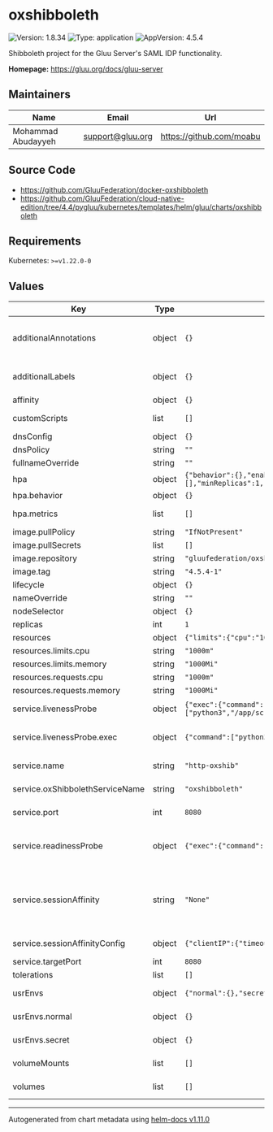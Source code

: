 # oxshibboleth

![Version: 1.8.34](https://img.shields.io/badge/Version-1.8.34-informational?style=flat-square) ![Type: application](https://img.shields.io/badge/Type-application-informational?style=flat-square) ![AppVersion: 4.5.4](https://img.shields.io/badge/AppVersion-4.5.4-informational?style=flat-square)

Shibboleth project for the Gluu Server's SAML IDP functionality.

**Homepage:** <https://gluu.org/docs/gluu-server>

## Maintainers

| Name | Email | Url |
| ---- | ------ | --- |
| Mohammad Abudayyeh | <support@gluu.org> | <https://github.com/moabu> |

## Source Code

* <https://github.com/GluuFederation/docker-oxshibboleth>
* <https://github.com/GluuFederation/cloud-native-edition/tree/4.4/pygluu/kubernetes/templates/helm/gluu/charts/oxshibboleth>

## Requirements

Kubernetes: `>=v1.22.0-0`

## Values

| Key | Type | Default | Description |
|-----|------|---------|-------------|
| additionalAnnotations | object | `{}` | Additional annotations that will be added across all resources  in the format of {cert-manager.io/issuer: "letsencrypt-prod"}. key app is taken |
| additionalLabels | object | `{}` | Additional labels that will be added across all resources definitions in the format of {mylabel: "myapp"} |
| affinity | object | `{}` |  |
| customScripts | list | `[]` | Add custom scripts that have been mounted to run before the entrypoint. |
| dnsConfig | object | `{}` | Add custom dns config |
| dnsPolicy | string | `""` | Add custom dns policy |
| fullnameOverride | string | `""` |  |
| hpa | object | `{"behavior":{},"enabled":true,"maxReplicas":10,"metrics":[],"minReplicas":1,"targetCPUUtilizationPercentage":50}` | Configure the HorizontalPodAutoscaler |
| hpa.behavior | object | `{}` | Scaling Policies |
| hpa.metrics | list | `[]` | metrics if targetCPUUtilizationPercentage is not set |
| image.pullPolicy | string | `"IfNotPresent"` | Image pullPolicy to use for deploying. |
| image.pullSecrets | list | `[]` | Image Pull Secrets |
| image.repository | string | `"gluufederation/oxshibboleth"` | Image  to use for deploying. |
| image.tag | string | `"4.5.4-1"` | Image  tag to use for deploying. |
| lifecycle | object | `{}` |  |
| nameOverride | string | `""` |  |
| nodeSelector | object | `{}` |  |
| replicas | int | `1` | Service replica number. |
| resources | object | `{"limits":{"cpu":"1000m","memory":"1000Mi"},"requests":{"cpu":"1000m","memory":"1000Mi"}}` | Resource specs. |
| resources.limits.cpu | string | `"1000m"` | CPU limit. |
| resources.limits.memory | string | `"1000Mi"` | Memory limit. |
| resources.requests.cpu | string | `"1000m"` | CPU request. |
| resources.requests.memory | string | `"1000Mi"` | Memory request. |
| service.livenessProbe | object | `{"exec":{"command":["python3","/app/scripts/healthcheck.py"]},"initialDelaySeconds":30,"periodSeconds":30,"timeoutSeconds":5}` | Configure the liveness healthcheck for the oxshibboleth if needed. |
| service.livenessProbe.exec | object | `{"command":["python3","/app/scripts/healthcheck.py"]}` | Executes the python3 healthcheck. https://github.com/GluuFederation/docker-oxshibboleth/blob/4.5/scripts/healthcheck.py |
| service.name | string | `"http-oxshib"` | Port of the oxShibboleth service. Please keep it as default. |
| service.oxShibbolethServiceName | string | `"oxshibboleth"` | Name of the oxShibboleth service. Please keep it as default. |
| service.port | int | `8080` | The name of the oxPassport port within the oxPassport service. Please keep it as default. |
| service.readinessProbe | object | `{"exec":{"command":["python3","/app/scripts/healthcheck.py"]}}` | Configure the readiness healthcheck for the oxshibboleth if needed. https://github.com/GluuFederation/docker-oxauth/blob/4.5/scripts/healthcheck.py |
| service.sessionAffinity | string | `"None"` | Default set to None If you want to make sure that connections from a particular client are passed to the same Pod each time, you can select the session affinity based on the client's IP addresses by setting this to ClientIP |
| service.sessionAffinityConfig | object | `{"clientIP":{"timeoutSeconds":10800}}` | the maximum session sticky time if sessionAffinity is ClientIP |
| service.targetPort | int | `8080` |  |
| tolerations | list | `[]` |  |
| usrEnvs | object | `{"normal":{},"secret":{}}` | Add custom normal and secret envs to the service |
| usrEnvs.normal | object | `{}` | Add custom normal envs to the service variable1: value1 |
| usrEnvs.secret | object | `{}` | Add custom secret envs to the service variable1: value1 |
| volumeMounts | list | `[]` | Configure any additional volumesMounts that need to be attached to the containers |
| volumes | list | `[]` | Configure any additional volumes that need to be attached to the pod |

----------------------------------------------
Autogenerated from chart metadata using [helm-docs v1.11.0](https://github.com/norwoodj/helm-docs/releases/v1.11.0)
